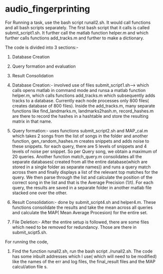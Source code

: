 # audio_fingerprinting

For Running a task, use the bash script runall2.sh. It would call functions and all bash scripts separately. The first bash script that it calls is called
submit_script1.sh. It further call the matlab function helper.m and which further calls functions add_tracks.m and further to make a dictionary.


The code is divided into 3 sections:-
1) Database Creation
2) Query formation and evaluation
3) Result Consolidation


1) Database Creation:- involved use of files submit_script1.sh--> which calls opens matlab in command mode and runsa a matlab function helper.m, which calls functions add_tracks.m which subsequently adds tracks to a database.
 Currently each node processes only 800 files( creates database of 800 files).
 Inside the add_tracks.m, many separate functions like find_landmarks.m, landmarks2hash.m, record_hashes.m are there to record the hashes in a hashtable and store the resulting matrix in that name.
 
 
 2) Query formation:- uses functions submit_script2.sh and MAP_cal.m which takes 2 songs from the list of songs in the folder and another function, gen_random_hashes.m creates snippets and adds noise to these snippets.
 for each query, there are 5 levels of snippets and 4 levels of noise per snippet. So per Query song, we obtain a maximum of 20 queries.
 Another function match_query.m consolidates all the separate databases( created from all the entire database(which are stored in a single folder as separate names)) and runs a query match across them and finally displays a list of 
 the relevant top matches for the query. We then parse through the list and calculate the position of the correct song in the list and that is the Average Precision (1/t).
 For each query, the results are saved in a separate folder in another matlab file stacked one over the other.
 
 3) Result Consolidation:- done by submit_script4.sh and helper4.m. These functions consolidate the results and take the mean across all queries and calculate the MAP( Mean Average Procesion) for the entire set.
 
 4) File Deletion:- After the entire setup is followed, there are some files which need to be removed for redundancy. Those are there in submit_scipt5.sh.
 
 For running the code,
 
 1) Find the function runall2.sh, run the bash script ./runall2.sh. The code has some inbuilt addresses which I use( which will need to be modified) like the names of the err and log files, the final_result files and the MAP calcul/ation file
 s.
    
